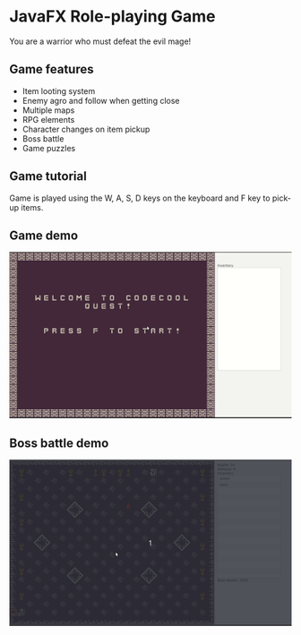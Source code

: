 # JavaFX Role-playing Game
You are a warrior who must defeat the evil mage!

## Game features
- Item looting system 
- Enemy agro and follow when getting close
- Multiple maps
- RPG elements
- Character changes on item pickup
- Boss battle
- Game puzzles

## Game tutorial
Game is played using the W, A, S, D keys on the keyboard and F key to pick-up items.

## Game demo
![Game Demo](demo/demo1.gif)

## Boss battle demo
![Game Demo](demo/demo3.gif)
